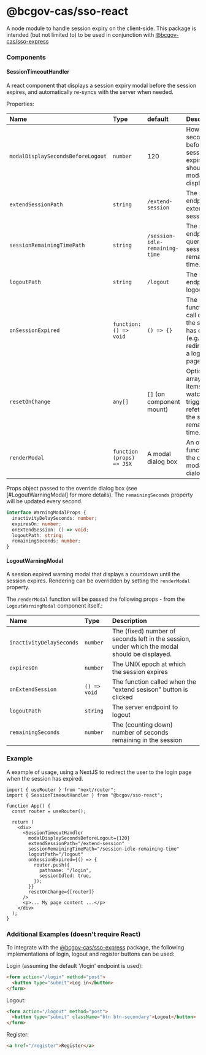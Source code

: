 # @bcgov-cas/sso-react

A node module to handle session expiry on the client-side.
This package is intended (but not limited to) to be used in conjunction with [@bcgov-cas/sso-express](https://www.npmjs.com/package/@bcgov-cas/sso-express)

### Components

#### SessionTimeoutHandler

A react component that displays a session expiry modal before the session expires, and automatically re-syncs with the server when needed.

Properties:

| Name                              | Type                      | default                        | Description                                                                         |
| :-------------------------------- | :------------------------ | :----------------------------- | :---------------------------------------------------------------------------------- |
| `modalDisplaySecondsBeforeLogout` | `number`                  | 120                            | How many seconds before session expires should the modal be displayed.              |
| `extendSessionPath`               | `string`                  | `/extend-session`              | The server endpoint to extend the session.                                          |
| `sessionRemainingTimePath`        | `string`                  | `/session-idle-remaining-time` | The server endpoint to query for session remaining time.                            |
| `logoutPath`                      | `string`                  | `/logout`                      | The server endpoint to logout.                                                      |
| `onSessionExpired`                | `function: () => void`    | `() => {}`                     | The function to call once the session has expired (e.g. a redirect to a login page) |
| `resetOnChange`                   | `any[]`                   | `[]` (on component mount)      | Optional array of items to watch, to trigger refetch of the session remaining time. |
| `renderModal`                     | `function (props) => JSX` | A modal dialog box             | An override function for the default modal dialog box.                              |

Props object passed to the override dialog box (see [#LogoutWarningModal] for more details).
The `remainingSeconds` property will be updated every second.

```typescript
interface WarningModalProps {
  inactivityDelaySeconds: number;
  expiresOn: number;
  onExtendSession: () => void;
  logoutPath: string;
  remainingSeconds: number;
}
```

#### LogoutWarningModal

A session expired warning modal that displays a countdown until the session expires.
Rendering can be overridden by setting the `renderModal` property.

The `renderModal` function will be passed the following props - from the `LogoutWarningModal` component itself.:

| Name                     | Type         | Description                                                                                   |
| :----------------------- | :----------- | :-------------------------------------------------------------------------------------------- |
| `inactivityDelaySeconds` | `number`     | The (fixed) number of seconds left in the session, under which the modal should be displayed. |
| `expiresOn`              | `number`     | The UNIX epoch at which the session expires                                                   |
| `onExtendSession`        | `() => void` | The function called when the "extend sesison" button is clicked                               |
| `logoutPath`             | `string`     | The server endpoint to logout                                                                 |
| `remainingSeconds`       | `number`     | The (counting down) number of seconds remaining in the session                                |

### Example

A example of usage, using a NextJS to redirect the user to the login page when the session has expired.

```tsx
import { useRouter } from "next/router";
import { SessionTimeoutHandler } from "@bcgov/sso-react";

function App() {
  const router = useRouter();

  return (
    <div>
      <SessionTimeoutHandler
        modalDisplaySecondsBeforeLogout={120}
        extendSessionPath="/extend-session"
        sessionRemainingTimePath="/session-idle-remaining-time"
        logoutPath="/logout"
        onSessionExpired={() => {
          router.push({
            pathname: "/login",
            sessionIdled: true,
          });
        }}
        resetOnChange={[router]}
      />
      <p>... My page content ...</p>
    </div>
  );
}
```

### Additional Examples (doesn't require React)

To integrate with the [@bcgov-cas/sso-express](https://www.npmjs.com/package/@bcgov-cas/sso-express) package, the following implementations of login, logout and register buttons can be used:

Login (assuming the default '/login' endpoint is used):

```html
<form action="/login" method="post">
  <button type="submit">Log in</button>
</form>
```

Logout:

```html
<form action="/logout" method="post">
  <button type="submit" className="btn btn-secondary">Logout</button>
</form>
```

Register:

```html
<a href="/register">Register</a>
```
